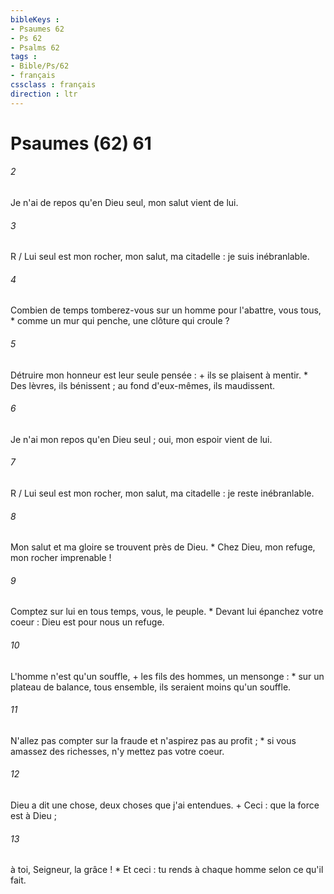 ```yaml
---
bibleKeys : 
- Psaumes 62
- Ps 62
- Psalms 62
tags : 
- Bible/Ps/62
- français
cssclass : français
direction : ltr
---
```


# Psaumes (62) 61

###### 2
Je n'ai de repos qu'en Dieu seul, mon salut vient de lui.
###### 3
R / Lui seul est mon rocher, mon salut, ma citadelle : je suis inébranlable.
###### 4
Combien de temps tomberez-vous sur un homme pour l'abattre, vous tous, * comme un mur qui penche, une clôture qui croule ?
###### 5
Détruire mon honneur est leur seule pensée : + ils se plaisent à mentir. * Des lèvres, ils bénissent ; au fond d'eux-mêmes, ils maudissent.
###### 6
Je n'ai mon repos qu'en Dieu seul ; oui, mon espoir vient de lui.
###### 7
R / Lui seul est mon rocher, mon salut, ma citadelle : je reste inébranlable.
###### 8
Mon salut et ma gloire se trouvent près de Dieu. * Chez Dieu, mon refuge, mon rocher imprenable !
###### 9
Comptez sur lui en tous temps, vous, le peuple. * Devant lui épanchez votre coeur : Dieu est pour nous un refuge.
###### 10
L'homme n'est qu'un souffle, + les fils des hommes, un mensonge : * sur un plateau de balance, tous ensemble, ils seraient moins qu'un souffle.
###### 11
N'allez pas compter sur la fraude et n'aspirez pas au profit ; * si vous amassez des richesses, n'y mettez pas votre coeur.
###### 12
Dieu a dit une chose, deux choses que j'ai entendues. + Ceci : que la force est à Dieu ;
###### 13
à toi, Seigneur, la grâce ! * Et ceci : tu rends à chaque homme selon ce qu'il fait.

